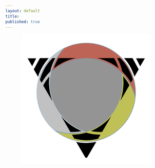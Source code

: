 ```yaml
---
layout: default
title:
published: true
---
```


<center>
<a href="/stagingGrounds"><img width="80%" align="middle" src="/public/img/rapidExpedition.svg" alt="triSephirot" /></a>
</center>
